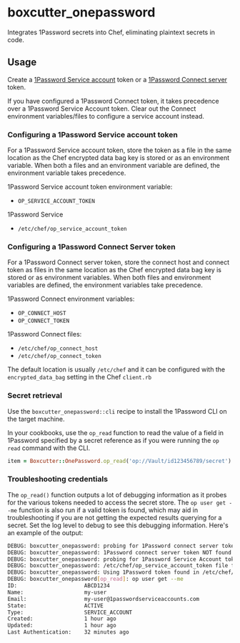 boxcutter_onepassword
=====================

Integrates 1Password secrets into Chef, eliminating plaintext secrets in
code.

Usage
-----

Create a [1Password Service account](https://developer.1password.com/docs/service-accounts) token
or a [1Password Connect server](https://developer.1password.com/docs/connect)
token.

If you have configured a 1Password Connect token, it takes precedence over a
1Password Service Account token. Clear out the Connect environment variables/files
to configure a service account instead.

### Configuring a 1Password Service account token

For a 1Password Service account token, store the token as a file in the same location
as the Chef encrypted data bag key is stored or as an environment variable. When
both a files and an environment variable are defined, the environment variable
takes precedence.

1Password Service account token environment variable:
- `OP_SERVICE_ACCOUNT_TOKEN`

1Password Service
- `/etc/chef/op_service_account_token`

### Configuring a 1Password Connect Server token 

For a 1Password Connect server token, store the connect host and connect token as files
in the same location as the Chef encrypted data bag key is stored or as environment variables.
When both files and environment variables are defined, the environment variables
take precedence.

1Password Connect environment variables:
- `OP_CONNECT_HOST`
- `OP_CONNECT_TOKEN`

1Password Connect files:
- `/etc/chef/op_connect_host`
- `/etc/chef/op_connect_token`

The default location is usually `/etc/chef` and it can be configured with the
`encrypted_data_bag` setting in the Chef `client.rb`

### Secret retrieval

Use the `boxcutter_onepassword::cli` recipe to install the 1Password CLI
on the target machine.

In your cookbooks, use the `op_read` function to read the value of a field in 1Password
specified by a secret reference as if you were running the `op read` command with the CLI.

```ruby
item = Boxcutter::OnePassword.op_read('op://Vault/id123456789/secret')
```

### Troubleshooting credentials

The `op_read()` function outputs a lot of debugging information as it probes
for the various tokens needed to access the secret store. The `op user get --me`
function is also run if a valid token is found, which may aid in troubleshooting
if you are not getting the expected results querying for a secret. Set the log
level to debug to see this debugging information. Here's an example of the output:

```bash
DEBUG: boxcutter_onepassword: probing for 1Password connect server token
DEBUG: boxcutter_onepassword: 1Password connect server token NOT found
DEBUG: boxcutter_onepassword: probing for 1Password Service Account token
DEBUG: boxcutter_onepassword: /etc/chef/op_service_account_token file found!
DEBUG: boxcutter_onepassword: Using 1Password token found in /etc/chef/op_service_account_token
DEBUG: boxcutter_onepassword[op_read]: op user get --me
ID:                     ABCD1234
Name:                   my-user
Email:                  my-user@1passwordserviceaccounts.com
State:                  ACTIVE
Type:                   SERVICE_ACCOUNT
Created:                1 hour ago
Updated:                1 hour ago
Last Authentication:    32 minutes ago
```
